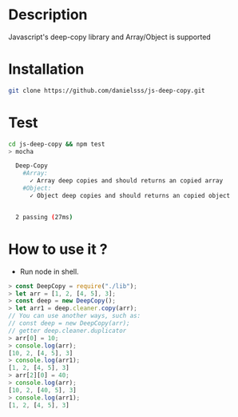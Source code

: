 # Description
Javascript's deep-copy library and Array/Object is supported

# Installation
```bash
git clone https://github.com/danielsss/js-deep-copy.git
```

# Test
```bash
cd js-deep-copy && npm test
> mocha

  Deep-Copy
    #Array:
      ✓ Array deep copies and should returns an copied array
    #Object:
      ✓ Object deep copies and should returns an copied object


  2 passing (27ms)
```

# How to use it ?
- Run node in shell.
```js
> const DeepCopy = require("./lib");
> let arr = [1, 2, [4, 5], 3];
> const deep = new DeepCopy();
> let arr1 = deep.cleaner.copy(arr); 
// You can use another ways, such as:
// const deep = new DeepCopy(arr);
// getter deep.cleaner.duplicator
> arr[0] = 10;
> console.log(arr);
[10, 2, [4, 5], 3]
> console.log(arr1);
[1, 2, [4, 5], 3]
> arr[2][0] = 40;
> console.log(arr);
[10, 2, [40, 5], 3]
> console.log(arr1);
[1, 2, [4, 5], 3]
```